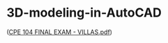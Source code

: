 # 3D-modeling-in-AutoCAD

([CPE 104 FINAL EXAM - VILLAS.pdf](https://github.com/dclsse/3D-modeling-in-AutoCAD/raw/main/CPE%20104%20FINAL%20EXAM%20-%20VILLAS.pdf))
